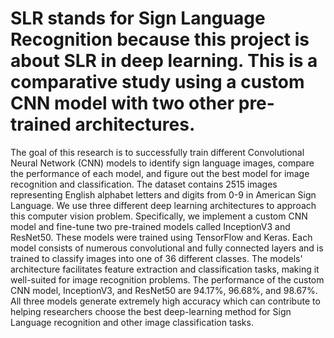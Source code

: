 # SLR stands for Sign Language Recognition because this project is about SLR in deep learning. This is a comparative study using a custom CNN model with two other pre-trained architectures. 

The goal of this research is to successfully train different Convolutional Neural Network (CNN) models to identify sign language images, compare the performance of each model, and figure out the best model for image recognition and classification. The dataset contains 2515 images representing English alphabet letters and digits from 0-9 in American Sign Language. We use three different deep learning architectures to approach this computer vision problem. Specifically, we implement a custom CNN model and fine-tune two pre-trained models called InceptionV3 and ResNet50. These models were trained using TensorFlow and Keras. Each model consists of numerous convolutional and fully connected layers and is trained to classify images into one of 36 different classes. The models' architecture facilitates feature extraction and classification tasks, making it well-suited for image recognition problems. The performance of the custom CNN model, InceptionV3, and ResNet50 are 94.17%, 96.68%, and 98.67%. All three models generate extremely high accuracy which can contribute to helping researchers choose the best deep-learning method for Sign Language recognition and other image classification tasks. 

